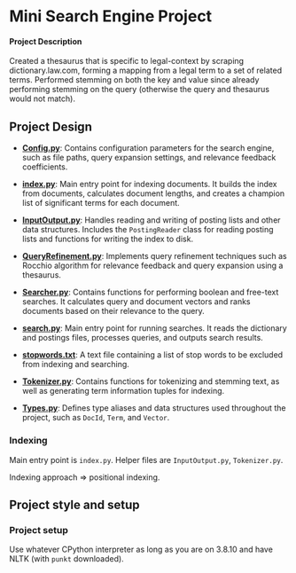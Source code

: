 # Mini Search Engine Project

#### Project Description

Created a thesaurus that is specific to legal-context by scraping dictionary.law.com,
forming a mapping from a legal term to a set of related terms. Performed stemming
on both the key and value since already performing stemming on the query (otherwise the 
query and thesaurus would not match).

## Project Design


- **[Config.py](c:\Users\User\Documents\Native\MiniSeachEngine\miniSearchEngine\Config.py)**: Contains configuration parameters for the search engine, such as file paths, query expansion settings, and relevance feedback coefficients.

- **[index.py](c:\Users\User\Documents\Native\MiniSeachEngine\miniSearchEngine\index.py)**: Main entry point for indexing documents. It builds the index from documents, calculates document lengths, and creates a champion list of significant terms for each document.

- **[InputOutput.py](c:\Users\User\Documents\Native\MiniSeachEngine\miniSearchEngine\InputOutput.py)**: Handles reading and writing of posting lists and other data structures. Includes the `PostingReader` class for reading posting lists and functions for writing the index to disk.

- **[QueryRefinement.py](c:\Users\User\Documents\Native\MiniSeachEngine\miniSearchEngine\QueryRefinement.py)**: Implements query refinement techniques such as Rocchio algorithm for relevance feedback and query expansion using a thesaurus.

- **[Searcher.py](c:\Users\User\Documents\Native\MiniSeachEngine\miniSearchEngine\Searcher.py)**: Contains functions for performing boolean and free-text searches. It calculates query and document vectors and ranks documents based on their relevance to the query.

- **[search.py](c:\Users\User\Documents\Native\MiniSeachEngine\miniSearchEngine\search.py)**: Main entry point for running searches. It reads the dictionary and postings files, processes queries, and outputs search results.

- **[stopwords.txt](c:\Users\User\Documents\Native\MiniSeachEngine\miniSearchEngine\stopwords.txt)**: A text file containing a list of stop words to be excluded from indexing and searching.

- **[Tokenizer.py](c:\Users\User\Documents\Native\MiniSeachEngine\miniSearchEngine\Tokenizer.py)**: Contains functions for tokenizing and stemming text, as well as generating term information tuples for indexing.

- **[Types.py](c:\Users\User\Documents\Native\MiniSeachEngine\miniSearchEngine\Types.py)**: Defines type aliases and data structures used throughout the project, such as `DocId`, `Term`, and `Vector`.

### Indexing

Main entry point is `index.py`. Helper files are `InputOutput.py`, `Tokenizer.py`.

Indexing approach => positional indexing.

## Project style and setup

### Project setup

Use whatever CPython interpreter as long as you are on 3.8.10 and have NLTK (with `punkt` downloaded).
